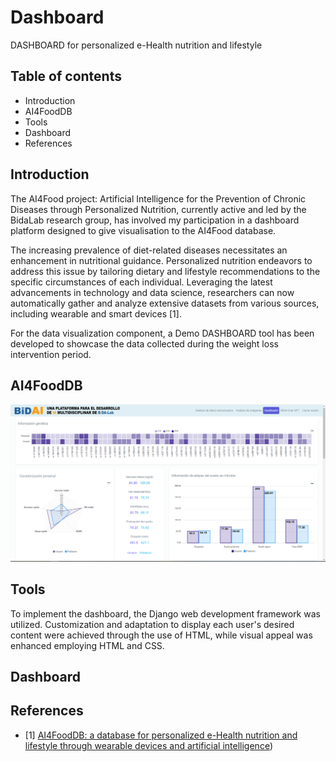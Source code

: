 # Dashboard
DASHBOARD for personalized e-Health nutrition and lifestyle

## Table of contents
- Introduction
- AI4FoodDB
- Tools
- Dashboard
- References

## Introduction

The AI4Food project: Artificial Intelligence for the Prevention of Chronic Diseases through Personalized Nutrition, currently active and led by the BidaLab research group, has involved my participation in a dashboard platform designed to give visualisation to the AI4Food database.

The increasing prevalence of diet-related diseases necessitates an enhancement in nutritional guidance. Personalized nutrition endeavors to address this issue by tailoring dietary and lifestyle recommendations to the specific circumstances of each individual. Leveraging the latest advancements in technology and data science, researchers can now automatically gather and analyze extensive datasets from various sources, including wearable and smart devices [1].

For the data visualization component, a Demo DASHBOARD tool has been developed to showcase the data collected during the weight loss intervention period.

## AI4FoodDB

![](images/ppal_dashboardDEMO.PNG)

## Tools
To implement the dashboard, the Django web development framework was utilized. Customization and adaptation to display each user's desired content were achieved through the use of HTML, while visual appeal was enhanced employing HTML and CSS.

## Dashboard

## References
 - [1] [AI4FoodDB: a database for personalized e-Health nutrition and lifestyle through wearable devices and artificial intelligence](https://academic.oup.com/database/article/doi/10.1093/database/baad049/7226275?login=true))
